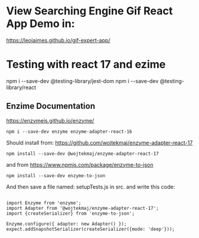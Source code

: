 # View Searching Engine Gif React App Demo in:
 https://leojaimes.github.io/gif-expert-app/
 






# Testing with react 17 and ezime

npm i --save-dev  @testing-library/jest-dom
npm i --save-dev @testing-library/react

## Enzime Documentation
https://enzymejs.github.io/enzyme/

````
npm i --save-dev enzyme enzyme-adapter-react-16
````



Should install from: 
https://github.com/wojtekmaj/enzyme-adapter-react-17

 ``
   npm install --save-dev @wojtekmaj/enzyme-adapter-react-17
 ``
 

 and from https://www.npmjs.com/package/enzyme-to-json

``
   npm install --save-dev enzyme-to-json
``
 
 And then save a file named: setupTests.js in src.
 and write this code:

 ````
 
import Enzyme from 'enzyme';
import Adapter from '@wojtekmaj/enzyme-adapter-react-17'; 
import {createSerializer} from 'enzyme-to-json';

Enzyme.configure({ adapter: new Adapter() });
expect.addSnapshotSerializer(createSerializer({mode: 'deep'}));

 ````

